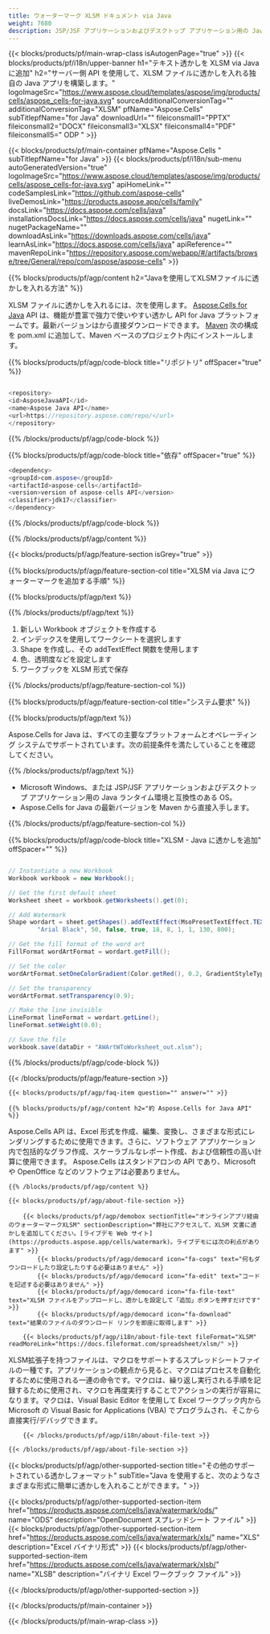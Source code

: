 ```yaml
---
title: ウォーターマーク XLSM ドキュメント via Java
weight: 7680
description: JSP/JSF アプリケーションおよびデスクトップ アプリケーション用の Java ランタイム環境上の XLSM ファイルにウォーターマークを追加または削除する Java サンプル コード。
---
```

{{< blocks/products/pf/main-wrap-class isAutogenPage="true" >}}
{{< blocks/products/pf/i18n/upper-banner h1="テキスト透かしを XLSM via Java に追加" h2="サーバー側 API を使用して、XLSM ファイルに透かしを入れる独自の Java アプリを構築します。" logoImageSrc="https://www.aspose.cloud/templates/aspose/img/products/cells/aspose_cells-for-java.svg" sourceAdditionalConversionTag="" additionalConversionTag="XLSM" pfName="Aspose.Cells" subTitlepfName="for Java" downloadUrl="" fileiconsmall1="PPTX" fileiconsmall2="DOCX" fileiconsmall3="XLSX" fileiconsmall4="PDF" fileiconsmall5=" ODP " >}}

{{< blocks/products/pf/main-container pfName="Aspose.Cells " subTitlepfName="for Java" >}}
{{< blocks/products/pf/i18n/sub-menu autoGeneratedVersion="true" logoImageSrc="https://www.aspose.cloud/templates/aspose/img/products/cells/aspose_cells-for-java.svg" apiHomeLink="" codeSamplesLink="https://github.com/aspose-cells" liveDemosLink="https://products.aspose.app/cells/family" docsLink="https://docs.aspose.com/cells/java" installationsDocsLink="https://docs.aspose.com/cells/java" nugetLink="" nugetPackageName="" downloadAsLink="https://downloads.aspose.com/cells/java" learnAsLink="https://docs.aspose.com/cells/java" apiReference="" mavenRepoLink="https://repository.aspose.com/webapp/#/artifacts/browse/tree/General/repo/com/aspose/aspose-cells" >}}

{{% blocks/products/pf/agp/content h2="Javaを使用してXLSMファイルに透かしを入れる方法" %}}

XLSM ファイルに透かしを入れるには、次を使用します。
 [Aspose.Cells for Java](https://products.aspose.com/cells/java) 
 API は、機能が豊富で強力で使いやすい透かし API for Java プラットフォームです。最新バージョンはから直接ダウンロードできます。
 [Maven](https://repository.aspose.com/webapp/#/artifacts/browse/tree/General/repo/com/aspose/aspose-cells) 
次の構成を pom.xml に追加して、Maven ベースのプロジェクト内にインストールします。

{{% blocks/products/pf/agp/code-block title="リポジトリ" offSpacer="true" %}}

```cs

<repository>
<id>AsposeJavaAPI</id>
<name>Aspose Java API</name>
<url>https://repository.aspose.com/repo/</url>
</repository>

```

{{% /blocks/products/pf/agp/code-block %}}

{{% blocks/products/pf/agp/code-block title="依存" offSpacer="true" %}}

```cs
<dependency>
<groupId>com.aspose</groupId>
<artifactId>aspose-cells</artifactId>
<version>version of aspose-cells API</version>
<classifier>jdk17</classifier>
</dependency>

```

{{% /blocks/products/pf/agp/code-block %}}

{{% /blocks/products/pf/agp/content %}}

{{< blocks/products/pf/agp/feature-section isGrey="true" >}}

{{% blocks/products/pf/agp/feature-section-col title="XLSM via Java にウォーターマークを追加する手順" %}}

{{% blocks/products/pf/agp/text %}}

{{% /blocks/products/pf/agp/text %}}

1. 新しい Workbook オブジェクトを作成する
1. インデックスを使用してワークシートを選択します
1. Shape を作成し、その addTextEffect 関数を使用します
1. 色、透明度などを設定します
1. ワークブックを XLSM 形式で保存

{{% /blocks/products/pf/agp/feature-section-col %}}

{{% blocks/products/pf/agp/feature-section-col title="システム要求" %}}

{{% blocks/products/pf/agp/text %}}

Aspose.Cells for Java は、すべての主要なプラットフォームとオペレーティング システムでサポートされています。次の前提条件を満たしていることを確認してください。

{{% /blocks/products/pf/agp/text %}}

- Microsoft Windows、または JSP/JSF アプリケーションおよびデスクトップ アプリケーション用の Java ランタイム環境と互換性のある OS。
- Aspose.Cells for Java の最新バージョンを Maven から直接入手します。

{{% /blocks/products/pf/agp/feature-section-col %}}

{{% blocks/products/pf/agp/code-block title="XLSM - Java に透かしを追加" offSpacer="" %}}

```cs

// Instantiate a new Workbook
Workbook workbook = new Workbook();

// Get the first default sheet
Worksheet sheet = workbook.getWorksheets().get(0);

// Add Watermark
Shape wordart = sheet.getShapes().addTextEffect(MsoPresetTextEffect.TEXT_EFFECT_1, "CONFIDENTIAL",
		"Arial Black", 50, false, true, 18, 8, 1, 1, 130, 800);

// Get the fill format of the word art
FillFormat wordArtFormat = wordart.getFill();

// Set the color
wordArtFormat.setOneColorGradient(Color.getRed(), 0.2, GradientStyleType.HORIZONTAL, 2);

// Set the transparency
wordArtFormat.setTransparency(0.9);

// Make the line invisible
LineFormat lineFormat = wordart.getLine();
lineFormat.setWeight(0.0);

// Save the file
workbook.save(dataDir + "AWArtWToWorksheet_out.xlsm");  

```

{{% /blocks/products/pf/agp/code-block %}}

{{< /blocks/products/pf/agp/feature-section >}}

    {{< blocks/products/pf/agp/faq-item question="" answer="" >}}
 

<!-- aboutfile Starts -->

    {{% blocks/products/pf/agp/content h2="約 Aspose.Cells for Java API" %}}

 Aspose.Cells API は、Excel 形式を作成、編集、変換し、さまざまな形式にレンダリングするために使用できます。さらに、ソフトウェア アプリケーション内で包括的なグラフ作成、スケーラブルなレポート作成、および信頼性の高い計算に使用できます。 Aspose.Cells はスタンドアロンの API であり、Microsoft や OpenOffice などのソフトウェアは必要ありません。



    {{% /blocks/products/pf/agp/content %}}

    {{< blocks/products/pf/agp/about-file-section >}}

        {{< blocks/products/pf/agp/demobox sectionTitle="オンラインアプリ経由のウォーターマークXLSM" sectionDescription="弊社にアクセスして、XLSM 文書に透かしを追加してください。[ライブデモ Web サイト](https://products.aspose.app/cells/watermark)。ライブデモには次の利点があります" >}}
            {{< blocks/products/pf/agp/democard icon="fa-cogs" text="何もダウンロードしたり設定したりする必要はありません" >}}
            {{< blocks/products/pf/agp/democard icon="fa-edit" text="コードを記述する必要はありません" >}}
            {{< blocks/products/pf/agp/democard icon="fa-file-text" text="XLSM ファイルをアップロードし、透かしを設定して「追加」ボタンを押すだけです" >}}
            {{< blocks/products/pf/agp/democard icon="fa-download" text="結果のファイルのダウンロード リンクを即座に取得します" >}}

        {{< blocks/products/pf/agp/i18n/about-file-text fileFormat="XLSM" readMoreLink="https://docs.fileformat.com/spreadsheet/xlsm/" >}}
XLSM拡張子を持つファイルは、マクロをサポートするスプレッドシートファイルの一種です。アプリケーションの観点から見ると、マクロはプロセスを自動化するために使用される一連の命令です。マクロは、繰り返し実行される手順を記録するために使用され、マクロを再度実行することでアクションの実行が容易になります。マクロは、Visual Basic Editor を使用して Excel ワークブック内から Microsoft の Visual Basic for Applications (VBA) でプログラムされ、そこから直接実行/デバッグできます。

        {{< /blocks/products/pf/agp/i18n/about-file-text >}}

    {{< /blocks/products/pf/agp/about-file-section >}}

<!-- aboutfile Ends -->

{{< blocks/products/pf/agp/other-supported-section title="その他のサポートされている透かしフォーマット" subTitle="Java を使用すると、次のようなさまざまな形式に簡単に透かしを入れることができます。" >}}

{{< blocks/products/pf/agp/other-supported-section-item href="https://products.aspose.com/cells/java/watermark/ods/" name="ODS" description="OpenDocument スプレッドシート ファイル" >}}
{{< blocks/products/pf/agp/other-supported-section-item href="https://products.aspose.com/cells/java/watermark/xls/" name="XLS" description="Excel バイナリ形式" >}}
{{< blocks/products/pf/agp/other-supported-section-item href="https://products.aspose.com/cells/java/watermark/xlsb/" name="XLSB" description="バイナリ Excel ワークブック ファイル" >}}

{{< /blocks/products/pf/agp/other-supported-section >}}

{{< /blocks/products/pf/main-container >}}
    
{{< /blocks/products/pf/main-wrap-class >}}
